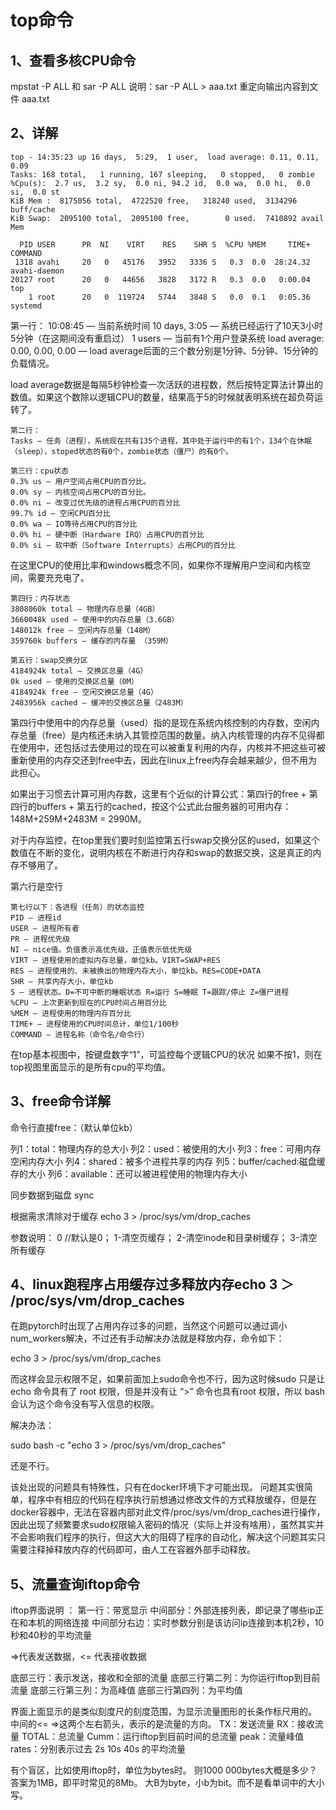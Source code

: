 # top命令

## 1、查看多核CPU命令
mpstat -P ALL  和  sar -P ALL 
说明：sar -P ALL > aaa.txt   重定向输出内容到文件 aaa.txt

## 2、详解
```
top - 14:35:23 up 16 days,  5:29,  1 user,  load average: 0.11, 0.11, 0.09
Tasks: 168 total,   1 running, 167 sleeping,   0 stopped,   0 zombie
%Cpu(s):  2.7 us,  3.2 sy,  0.0 ni, 94.2 id,  0.0 wa,  0.0 hi,  0.0 si,  0.0 st
KiB Mem :  8175056 total,  4722520 free,   318240 used,  3134296 buff/cache
KiB Swap:  2095100 total,  2095100 free,        0 used.  7410892 avail Mem

  PID USER      PR  NI    VIRT    RES    SHR S  %CPU %MEM     TIME+ COMMAND
 1318 avahi     20   0   45176   3952   3336 S   0.3  0.0  28:24.32 avahi-daemon
20127 root      20   0   44656   3828   3172 R   0.3  0.0   0:00.04 top
    1 root      20   0  119724   5744   3848 S   0.0  0.1   0:05.36 systemd
```

 第一行：
    10:08:45 — 当前系统时间
    10 days, 3:05 — 系统已经运行了10天3小时5分钟（在这期间没有重启过）
    1 users — 当前有1个用户登录系统
    load average: 0.00, 0.00, 0.00 — load average后面的三个数分别是1分钟、5分钟、15分钟的负载情况。

load average数据是每隔5秒钟检查一次活跃的进程数，然后按特定算法计算出的数值。如果这个数除以逻辑CPU的数量，结果高于5的时候就表明系统在超负荷运转了。

    第二行：
    Tasks — 任务（进程），系统现在共有135个进程，其中处于运行中的有1个，134个在休眠（sleep），stoped状态的有0个，zombie状态（僵尸）的有0个。

    第三行：cpu状态
    0.3% us — 用户空间占用CPU的百分比。
    0.0% sy — 内核空间占用CPU的百分比。
    0.0% ni — 改变过优先级的进程占用CPU的百分比
    99.7% id — 空闲CPU百分比
    0.0% wa — IO等待占用CPU的百分比
    0.0% hi — 硬中断（Hardware IRQ）占用CPU的百分比
    0.0% si — 软中断（Software Interrupts）占用CPU的百分比

在这里CPU的使用比率和windows概念不同，如果你不理解用户空间和内核空间，需要充充电了。

    第四行：内存状态
    3808060k total — 物理内存总量（4GB）
    3660048k used — 使用中的内存总量（3.6GB）
    148012k free — 空闲内存总量（148M）
    359760k buffers — 缓存的内存量 （359M）

    第五行：swap交换分区
    4184924k total — 交换区总量（4G）
    0k used — 使用的交换区总量（0M）
    4184924k free — 空闲交换区总量（4G）
    2483956k cached — 缓冲的交换区总量（2483M）

第四行中使用中的内存总量（used）指的是现在系统内核控制的内存数，空闲内存总量（free）是内核还未纳入其管控范围的数量。纳入内核管理的内存不见得都在使用中，还包括过去使用过的现在可以被重复利用的内存，内核并不把这些可被重新使用的内存交还到free中去，因此在linux上free内存会越来越少，但不用为此担心。

如果出于习惯去计算可用内存数，这里有个近似的计算公式：第四行的free + 第四行的buffers + 第五行的cached，按这个公式此台服务器的可用内存：148M+259M+2483M = 2990M。

对于内存监控，在top里我们要时刻监控第五行swap交换分区的used，如果这个数值在不断的变化，说明内核在不断进行内存和swap的数据交换，这是真正的内存不够用了。

 第六行是空行

    第七行以下：各进程（任务）的状态监控
    PID — 进程id
    USER — 进程所有者
    PR — 进程优先级
    NI — nice值。负值表示高优先级，正值表示低优先级
    VIRT — 进程使用的虚拟内存总量，单位kb。VIRT=SWAP+RES
    RES — 进程使用的、未被换出的物理内存大小，单位kb。RES=CODE+DATA
    SHR — 共享内存大小，单位kb
    S — 进程状态。D=不可中断的睡眠状态 R=运行 S=睡眠 T=跟踪/停止 Z=僵尸进程
    %CPU — 上次更新到现在的CPU时间占用百分比
    %MEM — 进程使用的物理内存百分比
    TIME+ — 进程使用的CPU时间总计，单位1/100秒
    COMMAND — 进程名称（命令名/命令行）



在top基本视图中，按键盘数字“1”，可监控每个逻辑CPU的状况
如果不按1，则在top视图里面显示的是所有cpu的平均值。

## 3、free命令详解
命令行直接free：（默认单位kb）

列1：total：物理内存的总大小
列2：used：被使用的大小
列3：free：可用内存空闲内存大小
列4：shared：被多个进程共享的内存
列5：buffer/cached:磁盘缓存的大小
列6：available：还可以被进程使用的物理内存大小

同步数据到磁盘
sync

根据需求清除对于缓存
echo 3 > /proc/sys/vm/drop_caches

参数说明：
0 //默认是0；
1-清空页缓存；
2-清空inode和目录树缓存；
3-清空所有缓存

## 4、linux跑程序占用缓存过多释放内存echo 3 ＞ /proc/sys/vm/drop_caches
在跑pytorch时出现了占用内存过多的问题，当然这个问题可以通过调小num_workers解决，不过还有手动解决办法就是释放内存，命令如下：

echo 3 > /proc/sys/vm/drop_caches

而这样会显示权限不足，如果前面加上sudo命令也不行，因为这时候sudo 只是让 echo 命令具有了 root 权限，但是并没有让 “>” 命令也具有root 权限，所以 bash 会认为这个命令没有写入信息的权限。

解决办法：

sudo bash -c "echo 3 > /proc/sys/vm/drop_caches" 

还是不行。

该处出现的问题具有特殊性，只有在docker环境下才可能出现。
问题其实很简单，程序中有相应的代码在程序执行前想通过修改文件的方式释放缓存，但是在docker容器中，无法在容器内部对此文件/proc/sys/vm/drop_caches进行操作，因此出现了频繁要求sudo权限输入密码的情况（实际上并没有啥用），虽然其实并不会影响我们程序的执行，但这大大的阻碍了程序的自动化，解决这个问题其实只需要注释掉释放内存的代码即可，由人工在容器外部手动释放。

## 5、流量查询iftop命令
iftop界面说明 ：
第一行：带宽显示
中间部分：外部连接列表，即记录了哪些ip正在和本机的网络连接
中间部分右边：实时参数分别是该访问ip连接到本机2秒，10秒和40秒的平均流量

=>代表发送数据，<= 代表接收数据

底部三行：表示发送，接收和全部的流量
底部三行第二列：为你运行iftop到目前流量
底部三行第三列：为高峰值
底部三行第四列：为平均值

界面上面显示的是类似刻度尺的刻度范围，为显示流量图形的长条作标尺用的。
中间的<= =>这两个左右箭头，表示的是流量的方向。
TX：发送流量
RX：接收流量
TOTAL：总流量
Cumm：运行iftop到目前时间的总流量
peak：流量峰值
rates：分别表示过去 2s 10s 40s 的平均流量

有个盲区，比如使用iftop时，单位为bytes时。
则1000 000bytes大概是多少？
答案为1MB，即平时常见的8Mb。
大B为byte，小b为bit。而不是看单词中的大小写。

